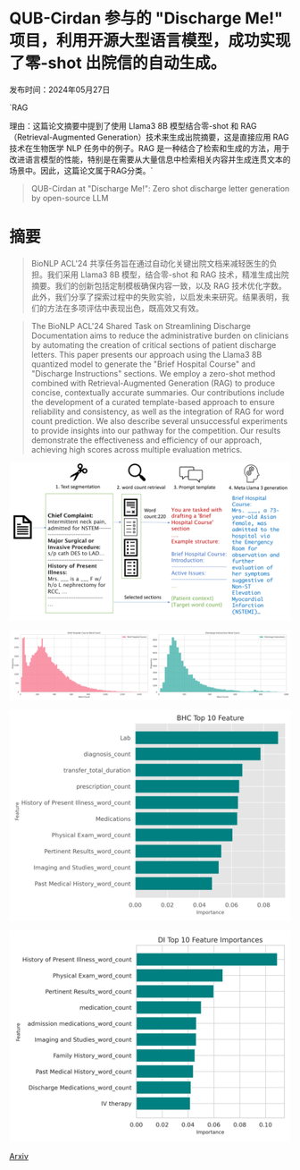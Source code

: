 # QUB-Cirdan 参与的 "Discharge Me!" 项目，利用开源大型语言模型，成功实现了零-shot 出院信的自动生成。

发布时间：2024年05月27日

`RAG

理由：这篇论文摘要中提到了使用 Llama3 8B 模型结合零-shot 和 RAG（Retrieval-Augmented Generation）技术来生成出院摘要，这是直接应用 RAG 技术在生物医学 NLP 任务中的例子。RAG 是一种结合了检索和生成的方法，用于改进语言模型的性能，特别是在需要从大量信息中检索相关内容并生成连贯文本的场景中。因此，这篇论文属于RAG分类。`

> QUB-Cirdan at "Discharge Me!": Zero shot discharge letter generation by open-source LLM

# 摘要

> BioNLP ACL'24 共享任务旨在通过自动化关键出院文档来减轻医生的负担。我们采用 Llama3 8B 模型，结合零-shot 和 RAG 技术，精准生成出院摘要。我们的创新包括定制模板确保内容一致，以及 RAG 技术优化字数。此外，我们分享了探索过程中的失败实验，以启发未来研究。结果表明，我们的方法在多项评估中表现出色，既高效又有效。

> The BioNLP ACL'24 Shared Task on Streamlining Discharge Documentation aims to reduce the administrative burden on clinicians by automating the creation of critical sections of patient discharge letters. This paper presents our approach using the Llama3 8B quantized model to generate the "Brief Hospital Course" and "Discharge Instructions" sections. We employ a zero-shot method combined with Retrieval-Augmented Generation (RAG) to produce concise, contextually accurate summaries. Our contributions include the development of a curated template-based approach to ensure reliability and consistency, as well as the integration of RAG for word count prediction. We also describe several unsuccessful experiments to provide insights into our pathway for the competition. Our results demonstrate the effectiveness and efficiency of our approach, achieving high scores across multiple evaluation metrics.

![QUB-Cirdan 参与的 "Discharge Me!" 项目，利用开源大型语言模型，成功实现了零-shot 出院信的自动生成。](../../../paper_images/2406.00041/bionlp_diagram.png)

![QUB-Cirdan 参与的 "Discharge Me!" 项目，利用开源大型语言模型，成功实现了零-shot 出院信的自动生成。](../../../paper_images/2406.00041/word_distribution.png)

![QUB-Cirdan 参与的 "Discharge Me!" 项目，利用开源大型语言模型，成功实现了零-shot 出院信的自动生成。](../../../paper_images/2406.00041/bhc_features.png)

![QUB-Cirdan 参与的 "Discharge Me!" 项目，利用开源大型语言模型，成功实现了零-shot 出院信的自动生成。](../../../paper_images/2406.00041/di_features.png)

[Arxiv](https://arxiv.org/abs/2406.00041)